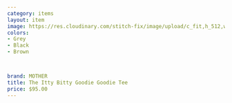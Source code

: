```yaml
---
category: items
layout: item
image: https://res.cloudinary.com/stitch-fix/image/upload/c_fit,h_512,w_512/v1634756412/ktoa477ogcbsh2u3hv66
colors: 
- Grey
- Black
- Brown



brand: MOTHER
title: The Itty Bitty Goodie Goodie Tee
price: $95.00
---
```


